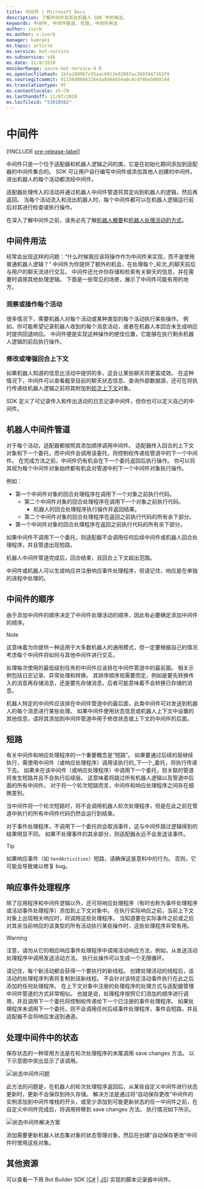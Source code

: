 ```yaml
---
title: 中间件 | Microsoft Docs
description: 了解中间件及其在机器人 SDK 中的用法。
keywords: 中间件, 中间件管道, 短路, 中间件用法
author: ivorb
ms.author: v-ivorb
manager: kamrani
ms.topic: article
ms.service: bot-service
ms.subservice: sdk
ms.date: 11/8/2018
monikerRange: azure-bot-service-4.0
ms.openlocfilehash: 1bfa180967c55aac6012e02887ac2893947263f9
ms.sourcegitcommit: 91156d0866316eda8d68454a0c4cd74be5060144
ms.translationtype: HT
ms.contentlocale: zh-CN
ms.lasthandoff: 12/07/2018
ms.locfileid: "53010582"
---
```

# <a name="middleware"></a>中间件

[!INCLUDE [pre-release-label](../includes/pre-release-label.md)]

中间件只是一个位于适配器和机器人逻辑之间的类，它是在初始化期间添加到适配器的中间件集合的。 SDK 可让用户自行编写中间件或添加其他人创建的中间件。 进出机器人的每个活动都流经中间件。

适配器处理传入的活动并通过机器人中间件管道将其定向到机器人的逻辑，然后再返回。 当每个活动流入和流出机器人时，每个中间件都可以在机器人逻辑运行前后对其进行检查或执行操作。

在深入了解中间件之前，请务必先了解[机器人概要](~/v4sdk/bot-builder-basics.md)和[机器人处理活动的方式](~/v4sdk/bot-builder-basics.md#the-activity-processing-stack)。

## <a name="uses-for-middleware"></a>中间件用法
经常会出现这样的问题：“什么时候我应该将操作作为中间件来实现，而不是使用普通机器人逻辑？” 中间件为你提供了额外的机会，在处理每个_轮次_的聊天前后与用户的聊天流进行交互。 中间件还允许你存储和检索有关聊天的信息，并在需要时调用其他处理逻辑。 下面是一些常见的场景，展示了中间件可能有用的地方。

### <a name="looking-at-or-acting-on-every-activity"></a>观察或操作每个活动
很多情况下，需要机器人对每个活动或某种类型的每个活动执行某些操作。 例如，你可能希望记录机器人收到的每个消息活动，或者在机器人本回合未生成响应时提供回退响应。 中间件便是实现这种操作的绝佳位置，它能够在执行剩余机器人逻辑的前后执行操作。

### <a name="modifying-or-enhancing-the-turn-context"></a>修改或增强回合上下文
如果机器人知道的信息比活动中提供的多，这会让某些聊天将更富成效。 在这种情况下，中间件可以查看截至目前的聊天状态信息、查询外部数据源，还可在将执行传递给机器人逻辑之前将其附加到[轮次上下文](~/v4sdk/bot-builder-basics.md#defining-a-turn)对象。 

SDK 定义了可记录传入和传出活动的日志记录中间件，但你也可以定义自己的中间件。

## <a name="the-bot-middleware-pipeline"></a>机器人中间件管道
对于每个活动，适配器都按照其添加顺序调用中间件。 适配器传入回合的上下文对象和下一个委托，而中间件会调用该委托，将控制权传递给管道中的下一个中间件。 在完成方法之前，中间件仍有机会在下一个委托返回后执行操作。 你可以将其视为每个中间件对象始终都有机会对管道中的下一个中间件对象执行操作。

例如：

- 第一个中间件对象的回合处理程序在调用下一个对象之前执行代码。
  - 第二个中间件对象的回合处理程序在调用下一个对象之前执行代码。
    - 机器人的回合处理程序执行操作并返回结果。
  - 第二个中间件对象的回合处理程序在返回之前执行代码的所有余下部分。
- 第一个中间件对象的回合处理程序在返回之前执行代码的所有余下部分。

如果中间件不调用下一个委托，则适配器不会调用任何后续中间件或机器人回合处理程序，并且管道出现短路。

机器人中间件管道完成后，回合结束，且回合上下文超出范围。

中间件或机器人可以生成响应并注册响应事件处理程序，但请记住，响应是在单独的进程中处理的。

## <a name="order-of-middleware"></a>中间件的顺序
由于添加中间件的顺序决定了中间件处理活动的顺序，因此有必要确定添加中间件的顺序。

> [!NOTE]
> 这意味着为你提供一种适用于大多数机器人的通用模式，但一定要根据自己的情况考虑每个中间件将如何与其他中间件进行交互。

处理每次使用的最低级别任务的中间件应该排在中间件管道中的最前面。 相关示例包括日志记录、异常处理和转换。 其排序顺序视需要而定，例如是要先转换传入的消息再存储消息，还是要先存储消息，后者可能意味着不会转换已存储的消息。

机器人特定的中间件应该排在中间件管道中的最后面，此类中间件可对发送到机器人的每个消息进行某些处理。 如果中间件使用状态信息或机器人上下文中设置的其他信息，请将其添加到中间件管道中用于修改状态或上下文的中间件的后面。

## <a name="short-circuiting"></a>短路
有关中间件和响应处理程序的一个重要概念是“短路”。 如果要通过后续的层继续执行，需使用中间件（或响应处理程序）调用该执行的_下一个_委托，将执行传递下去。  如果未在该中间件（或响应处理程序）中调用下一个委托，则关联的管道将发生短路并且不会执行后续层。 这意味着将跳过所有机器人逻辑以及管道中后面的所有中间件。 对于将一个轮次短路而言，中间件和响应处理程序之间存在细微差别。

当中间件将一个轮次短路时，将不会调用机器人轮次处理程序，但是在此之前在管道中执行的所有中间件代码仍然会运行到结束。 

对于事件处理程序，不调用下一个委托则会取消事件，这与中间件跳过逻辑得到的结果明显不同。 如果不处理事件的其余部分，则适配器永远不会发送该事件。

> [!TIP]
> 如果响应事件（如 `SendActivities`）短路，请确保这是意料中的行为。 否则，它可能会导致难以修复 bug。

## <a name="response-event-handlers"></a>响应事件处理程序
除了应用程序和中间件逻辑以外，还可将响应处理程序（有时也称为事件处理程序或活动事件处理程序）添加到上下文对象中。 在执行实际响应之前，当前上下文对象上出现相关响应时，将调用这些处理程序。 当知道要在实际事件之前或之后对其余当前响应的该类型的所有活动执行某些操作时，这些处理程序非常有用。

> [!WARNING]
> 注意，请勿从它的相应响应事件处理程序中调用活动响应方法，例如，从发送活动处理程序中调用发送活动方法。 执行此操作可以生成一个无限循环。

请记住，每个新活动都会获得一个要执行的新线程。 创建处理活动的线程后，该活动的处理程序列表将复制到该新线程。 不会针对该特定活动事件执行在此之后添加的任何处理程序。
在上下文对象中注册的处理程序的处理方式与适配器管理中间件管道的方式非常相似。 也就是说，处理程序按照它们添加的顺序进行调用，并且调用下一个委托将控制权传递给下一个已注册的事件处理程序。 如果处理程序未调用下一个委托，则不会调用任何后续事件处理程序，事件会短路，并且适配器不会将响应发送到通道。

## <a name="handling-state-in-middleware"></a>处理中间件中的状态

保存状态的一种常用方法是在轮次处理程序的末尾调用 save changes 方法。 以下示意图中突出显示了该调用。

![状态中间件问题](media/bot-builder-dialog-state-problem.png)

此方法的问题是，在机器人的轮次处理程序返回后，从某些自定义中间件进行状态更新时，更新不会保存到持久存储。 解决方法是通过将“自动保存更改”中间件的实例添加到中间件堆栈的开头，或至少添加到可能更新状态的任一中间件之前，在自定义中间件完成后，将调用转移到 save changes 方法。 执行情况如下所示。

![状态中间件解决方案](media/bot-builder-dialog-state-solution.png)

添加需要更新机器人状态集对象的状态管理对象，然后在创建“自动保存更改”中间件时使用这些对象。

## <a name="additional-resources"></a>其他资源
可以查看一下用 Bot Builder SDK [[C#](https://github.com/Microsoft/botbuilder-dotnet/blob/master/libraries/Microsoft.Bot.Builder/TranscriptLoggerMiddleware.cs) | [JS](https://github.com/Microsoft/botbuilder-js/blob/master/libraries/botbuilder-core/src/transcriptLogger.ts)] 实现的脚本记录器中间件。
